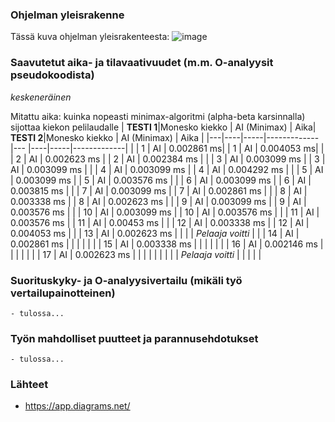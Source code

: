### Ohjelman yleisrakenne
Tässä kuva ohjelman yleisrakenteesta:
![image](https://user-images.githubusercontent.com/101586122/204743829-0cd8353d-3070-44f2-9911-d0522be750c2.png)

### Saavutetut aika- ja tilavaativuudet (m.m. O-analyysit pseudokoodista) 
*keskeneräinen*

Mitattu aika: kuinka nopeasti minimax-algoritmi (alpha-beta karsinnalla) sijottaa kiekon pelilaudalle
| **TESTI 1**|Monesko kiekko | AI (Minimax) | Aika| **TESTI 2**|Monesko kiekko | AI (Minimax) | Aika |
|---|----|-----|-------------|--- |----|-----|-------------|
| | 1 | AI | 0.002861 ms|    | 1 | AI | 0.004053 ms|
| | 2 | AI |  0.002623 ms |  | 2 | AI | 0.002384 ms |
| | 3 | AI | 0.003099 ms |   | 3 | AI | 0.003099 ms |
| | 4 | AI | 0.003099 ms |   | 4 | AI |  0.004292 ms |
| | 5 | AI | 0.003099 ms |   | 5 | AI | 0.003576 ms |
| | 6 | AI | 0.003099 ms |   | 6 | AI | 0.003815 ms |
| | 7 | AI | 0.003099 ms |   | 7 | AI |  0.002861 ms |
| | 8 | AI | 0.003338 ms |   | 8 | AI | 0.002623 ms |
| | 9 | AI | 0.003099 ms |   | 9 | AI | 0.003576 ms |
| | 10 | AI | 0.003099 ms |  | 10 | AI | 0.003576 ms |
| | 11 | AI | 0.003576 ms |  | 11 | AI | 0.00453 ms |
| | 12 | AI | 0.003338 ms |  | 12 | AI | 0.004053 ms |
| | 13 | AI | 0.002623 ms |  | | | *Pelaaja voitti* |
| | 14 | AI | 0.002861 ms |  | | | |
| | 15 | AI | 0.003338 ms |  | | | |
| | 16 | AI | 0.002146 ms |  | | | |
| | 17 | AI | 0.002623 ms |  | | | |
| |  |  | *Pelaaja voitti* |   | | | |

 
### Suorituskyky- ja O-analyysivertailu (mikäli työ vertailupainotteinen)
    - tulossa...
### Työn mahdolliset puutteet ja parannusehdotukset
    - tulossa...
### Lähteet
* https://app.diagrams.net/
